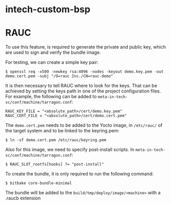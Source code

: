 # intech-custom-bsp

# RAUC

To use this feature, is required to generate the private and public key, which are used to sign and verify the bundle image.

For testing, we can create a simple key pair:
```shell
$ openssl req -x509 -newkey rsa:4096 -nodes -keyout demo.key.pem -out demo.cert.pem -subj "/O=rauc Inc./CN=rauc-demo"
```

It is then necessary to tell RAUC where to look for the keys. That can be achieved by setting the keys path in one of the project configuration files. For example, the following can be added to `meta-in-tech-sc/conf/machine/tarragon.conf`:
```shell
RAUC_KEY_FILE = "<absolute_path>/cert/demo.key.pem"
RAUC_CERT_FILE = "<absolute_path>/cert/demo.cert.pem"
```
The `demo.cert.pem` needs to be added to the Yocto image, in `/etc/rauc/` of the target system and to be linked to the keyring.pem:
```shell
$ ln -sf demo.cert.pem /etc/rauc/keyring.pem
```

Also for this image, we need to specify post-install scripts. In `meta-in-tech-sc/conf/machine/tarragon.conf`:
```shell
$ RAUC_SLOT_rootfs[hooks] ?= "post-install"
```

To create the bundle, it is only required to run the following command:

```shell
$ bitbake core-bundle-minimal
```

The bundle will be added to the `build/tmp/deploy/image/<machine>` with a .raucb extension
